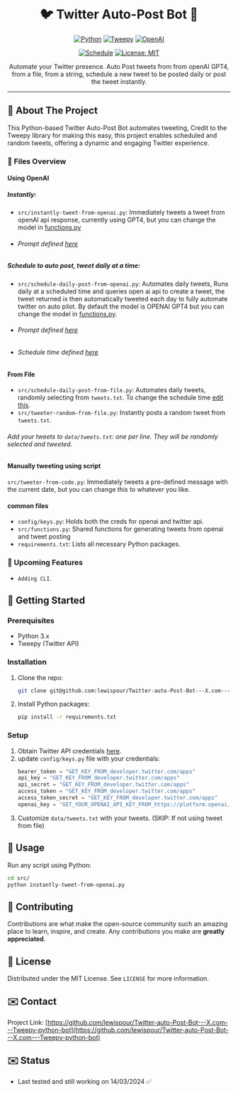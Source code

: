 <div align="center">

# 🐦 Twitter Auto-Post Bot 🤖

[![Python](https://img.shields.io/badge/python-v3.7+-blue.svg)](https://www.python.org/downloads/release/python-370/)
[![Tweepy](https://img.shields.io/badge/tweepy-v4.14-blue)](http://docs.tweepy.org/en/latest/)
[![OpenAI](https://img.shields.io/badge/openai-v1.11.1-blue.svg)](https://platform.openai.com/docs/libraries)

[![Schedule](https://img.shields.io/badge/schedule-v1.2.1-blue)](https://schedule.readthedocs.io/en/stable/)
[![License: MIT](https://img.shields.io/badge/License-MIT-yellow.svg)](https://opensource.org/licenses/MIT)

Automate your Twitter presence. Auto Post tweets from from openAI GPT4, from a file, from a string, schedule a new tweet to be posted daily or post the tweet instantly.
</div>

---

## 🌟 About The Project

This Python-based Twitter Auto-Post Bot automates tweeting, Credit to the Tweepy library for making this easy, this project enables scheduled and random tweets, offering a dynamic and engaging Twitter experience.

### 📁 Files Overview
#### Using OpenAI
##### Instantly:
- `src/instantly-tweet-from-openai.py`: Immediately tweets a tweet from openAI api response, currently using GPT4, but you can change the model in [functions.py](https://github.com/lewispour/Twitter-auto-Post-Bot---X.com---Tweepy-python-bot/blob/main/src/functions.py#L21)

- ###### Prompt defined [here](https://github.com/lewispour/Twitter-auto-Post-Bot---X.com---Tweepy-python-bot/blob/main/src/instantly-tweet-from-openai.py#L7) 

##### Schedule to auto post, tweet daily at a time:
- `src/schedule-daily-post-from-openai.py`: Automates daily tweets, Runs daily at a scheduled time and queries open ai api to create a tweet, the tweet returned is then automatically tweeted each day to fully automate twitter on auto pilot. By default the model is OPENAI GPT4 but you can change the model in [functions.py](https://github.com/lewispour/Twitter-auto-Post-Bot---X.com---Tweepy-python-bot/blob/main/src/functions.py#L21).
- ###### Prompt defined [here](https://github.com/lewispour/Twitter-auto-Post-Bot---X.com---Tweepy-python-bot/blob/main/src/schedule-daily-post-from-openai.py#L12) 
- ###### Schedule time defined [here](https://github.com/lewispour/Twitter-auto-Post-Bot---X.com---Tweepy-python-bot/blob/main/src/schedule-daily-post-from-openai.py#L20)

#### From File
- `src/schedule-daily-post-from-file.py`: Automates daily tweets, randomly selecting from `tweets.txt`. To change the schedule time [edit this](https://github.com/lewispour/Twitter-auto-Post-Bot---X.com---Tweepy-python-bot/blob/main/src/schedule-daily-post-from-file.py#L22).
- `src/tweeter-random-from-file.py`: Instantly posts a random tweet from `tweets.txt`.

###### Add your tweets to `data/tweets.txt`: one per line. They will be randomly selected and tweeted. 

#### Manually tweeting using script
`src/tweeter-from-code.py`: Immediately tweets a pre-defined message with the current date, but you can change this to whatever you like.

#### common files
- `config/keys.py`: Holds both the creds for openai and twitter api.
- `src/functions.py`: Shared functions for generating tweets from openai and tweet posting
- `requirements.txt`: Lists all necessary Python packages.

### 📁 Upcoming Features
- `Adding CLI`.

## 🚀 Getting Started

### Prerequisites

- Python 3.x
- Tweepy (Twitter API)

### Installation

1. Clone the repo:
   ```sh
   git clone git@github.com:lewispour/Twitter-auto-Post-Bot---X.com---Tweepy-python-bot.git
   ```
2. Install Python packages:
   ```sh
   pip install -r requirements.txt
   ```

### Setup

1. Obtain Twitter API credentials [here](https://developer.twitter.com/apps).
2. update `config/keys.py` file with your credentials:
    ```python
   bearer_token = "GET_KEY_FROM_developer.twitter.com/apps"
   api_key = "GET_KEY_FROM_developer.twitter.com/apps"
   api_secret = "GET_KEY_FROM_developer.twitter.com/apps"
   access_token = "GET_KEY_FROM_developer.twitter.com/apps"
   access_token_secret = "GET_KEY_FROM_developer.twitter.com/apps"
   openai_key = "GET_YOUR_OPENAI_API_KEY_FROM_https://platform.openai.com/api-keys"
    ```
3. Customize `data/tweets.txt` with your tweets. (SKIP: If not using tweet from file)

## 🔧 Usage

Run any script using Python:

```bash
cd src/
python instantly-tweet-from-openai.py
```

## 🤝 Contributing

Contributions are what make the open-source community such an amazing place to learn, inspire, and create. Any contributions you make are **greatly appreciated**.

## 📝 License

Distributed under the MIT License. See `LICENSE` for more information.

## ✉️ Contact
Project Link: [https://github.com/lewispour/Twitter-auto-Post-Bot---X.com---Tweepy-python-bot](https://github.com/lewispour/Twitter-auto-Post-Bot---X.com---Tweepy-python-bot)

## ✉️ Status
- Last tested and still working on 14/03/2024 ✅
